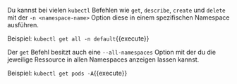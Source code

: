 Du kannst bei vielen `kubectl` Befehlen wie `get`, `describe`, `create` und `delete` mit der `-n <namespace-name>` Option diese in einem spezifischen Namespace ausführen.

Beispiel: `kubectl get all -n default`{{execute}}

Der `get` Befehl besitzt auch eine `--all-namespaces` Option mit der du die jeweilige
Ressource in allen Namespaces anzeigen lassen kannst.

Beispiel: `kubectl get pods -A`{{execute}}